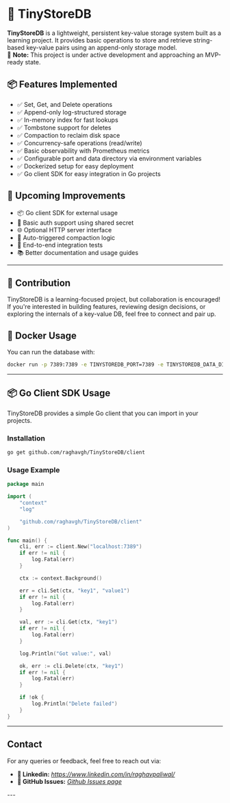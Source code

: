 # 🚀 TinyStoreDB

**TinyStoreDB** is a lightweight, persistent key-value storage system built as a learning project. It provides basic operations to store and retrieve string-based key-value pairs using an append-only storage model.  
🚧 **Note:** This project is under active development and approaching an MVP-ready state.

## 📦 Features Implemented

- ✅ Set, Get, and Delete operations
- ✅ Append-only log-structured storage
- ✅ In-memory index for fast lookups
- ✅ Tombstone support for deletes
- ✅ Compaction to reclaim disk space
- ✅ Concurrency-safe operations (read/write)
- ✅ Basic observability with Prometheus metrics
- ✅ Configurable port and data directory via environment variables
- ✅ Dockerized setup for easy deployment
- ✅ Go client SDK for easy integration in Go projects

## 🚧 Upcoming Improvements

- 📦 Go client SDK for external usage
- 🔐 Basic auth support using shared secret
- 🌐 Optional HTTP server interface
- 🔄 Auto-triggered compaction logic
- 🧪 End-to-end integration tests
- 📚 Better documentation and usage guides

---

## 🤝 Contribution

TinyStoreDB is a learning-focused project, but collaboration is encouraged!  
If you're interested in building features, reviewing design decisions, or exploring the internals of a key-value DB, feel free to connect and pair up.

## 🐳 Docker Usage

You can run the database with:

```bash
docker run -p 7389:7389 -e TINYSTOREDB_PORT=7389 -e TINYSTOREDB_DATA_DIR=/data tinystoredb/tinystoredb:latest
```

---

## 📦 Go Client SDK Usage

TinyStoreDB provides a simple Go client that you can import in your projects.

### Installation

```bash
go get github.com/raghavgh/TinyStoreDB/client
```

### Usage Example

```go
package main

import (
	"context"
	"log"

	"github.com/raghavgh/TinyStoreDB/client"
)

func main() {
	cli, err := client.New("localhost:7389")
	if err != nil {
		log.Fatal(err)
	}

	ctx := context.Background()

	err = cli.Set(ctx, "key1", "value1")
	if err != nil {
		log.Fatal(err)
	}

	val, err := cli.Get(ctx, "key1")
	if err != nil {
		log.Fatal(err)
	}

	log.Println("Got value:", val)

	ok, err := cli.Delete(ctx, "key1")
	if err != nil {
		log.Fatal(err)
	}

	if !ok {
		log.Println("Delete failed")
	}
}
```

---

## Contact

For any queries or feedback, feel free to reach out via:
- **👤 Linkedin:** *https://www.linkedin.com/in/raghavpaliwal/*
- **🐙 GitHub Issues:** *[Github Issues page](https://github.com/raghavgh/TinyStoreDB/issues)*

---</file>